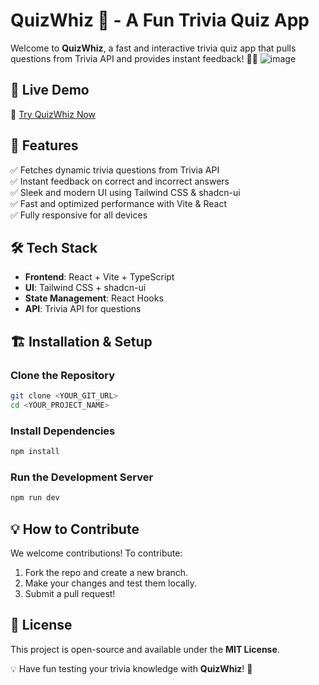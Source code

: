 # QuizWhiz 🎉 - A Fun Trivia Quiz App  

Welcome to **QuizWhiz**, a fast and interactive trivia quiz app that pulls questions from Trivia API and provides instant feedback! 🧠✨
![image](https://github.com/user-attachments/assets/c81b16e0-9668-43c3-b51f-ea2ae6d330e8)


## 🚀 Live Demo  
🔗 [Try QuizWhiz Now](https://quiz-whiz-red.vercel.app/)  

## 📌 Features  
✅ Fetches dynamic trivia questions from Trivia API  
✅ Instant feedback on correct and incorrect answers  
✅ Sleek and modern UI using Tailwind CSS & shadcn-ui  
✅ Fast and optimized performance with Vite & React  
✅ Fully responsive for all devices  

## 🛠️ Tech Stack  
- **Frontend**: React + Vite + TypeScript  
- **UI**: Tailwind CSS + shadcn-ui  
- **State Management**: React Hooks  
- **API**: Trivia API for questions  

## 🏗️ Installation & Setup  

### Clone the Repository  
```sh
git clone <YOUR_GIT_URL>
cd <YOUR_PROJECT_NAME>
```

### Install Dependencies  
```sh
npm install
```

### Run the Development Server  
```sh
npm run dev
```

## 💡 How to Contribute  
We welcome contributions! To contribute:  
1. Fork the repo and create a new branch.  
2. Make your changes and test them locally.  
3. Submit a pull request!  

## 📜 License  
This project is open-source and available under the **MIT License**.  


💡 Have fun testing your trivia knowledge with **QuizWhiz**! 🎯    


